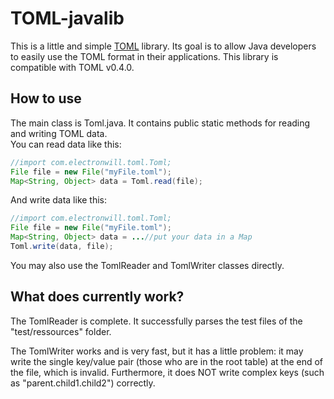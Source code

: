 # TOML-javalib
This is a little and simple [TOML](https://github.com/toml-lang/toml) library.
Its goal is to allow Java developers to easily use the TOML format in their applications.
This library is compatible with TOML v0.4.0.

## How to use
The main class is Toml.java. It contains public static methods for reading and writing TOML data.  
You can read data like this:
```java
//import com.electronwill.toml.Toml;
File file = new File("myFile.toml");
Map<String, Object> data = Toml.read(file);
```

And write data like this:
```java
//import com.electronwill.toml.Toml;
File file = new File("myFile.toml");
Map<String, Object> data = ...//put your data in a Map
Toml.write(data, file);
```

You may also use the TomlReader and TomlWriter classes directly.  

## What does currently work?
The TomlReader is complete. It successfully parses the test files of the "test/ressources" folder.

The TomlWriter works and is very fast, but it has a little problem: it may write the single key/value pair (those who are in the root table) at the end of the file, which is invalid. Furthermore, it does NOT write complex keys (such as "parent.child1.child2") correctly.  

